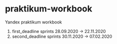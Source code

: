 # praktikum-workbook
Yandex praktikum workbook

1. first_deadline sprints  28.09.2020 -> 22.11.2020
1. second_deadline sprints 30.11.2020 -> 07.02.2020
